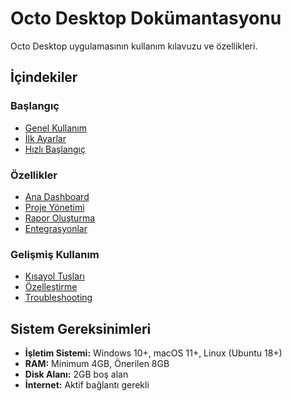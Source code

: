 # Octo Desktop Dokümantasyonu

Octo Desktop uygulamasının kullanım kılavuzu ve özellikleri.

## İçindekiler

### Başlangıç
- [Genel Kullanım](./installation.md)
- [İlk Ayarlar](./setup.md)
- [Hızlı Başlangıç](./quick-start.md)

### Özellikler
- [Ana Dashboard](./features/dashboard.md)
- [Proje Yönetimi](./features/projects.md)
- [Rapor Oluşturma](./features/reports.md)
- [Entegrasyonlar](./features/integrations.md)

### Gelişmiş Kullanım
- [Kısayol Tuşları](./advanced/shortcuts.md)
- [Özelleştirme](./advanced/customization.md)
- [Troubleshooting](./advanced/troubleshooting.md)

## Sistem Gereksinimleri

- **İşletim Sistemi:** Windows 10+, macOS 11+, Linux (Ubuntu 18+)
- **RAM:** Minimum 4GB, Önerilen 8GB
- **Disk Alanı:** 2GB boş alan
- **İnternet:** Aktif bağlantı gerekli
